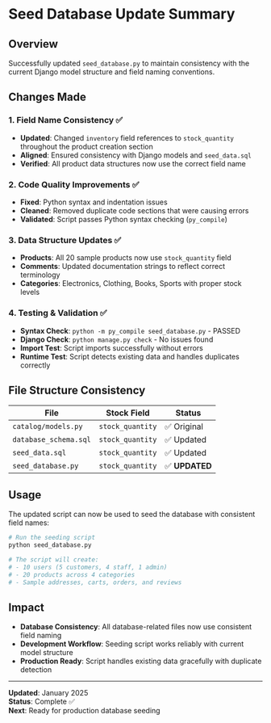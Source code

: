 # Seed Database Update Summary

## Overview
Successfully updated `seed_database.py` to maintain consistency with the current Django model structure and field naming conventions.

## Changes Made

### 1. Field Name Consistency ✅
- **Updated**: Changed `inventory` field references to `stock_quantity` throughout the product creation section
- **Aligned**: Ensured consistency with Django models and `seed_data.sql`
- **Verified**: All product data structures now use the correct field name

### 2. Code Quality Improvements ✅
- **Fixed**: Python syntax and indentation issues
- **Cleaned**: Removed duplicate code sections that were causing errors
- **Validated**: Script passes Python syntax checking (`py_compile`)

### 3. Data Structure Updates ✅
- **Products**: All 20 sample products now use `stock_quantity` field
- **Comments**: Updated documentation strings to reflect correct terminology
- **Categories**: Electronics, Clothing, Books, Sports with proper stock levels

### 4. Testing & Validation ✅
- **Syntax Check**: `python -m py_compile seed_database.py` - PASSED
- **Django Check**: `python manage.py check` - No issues found
- **Import Test**: Script imports successfully without errors
- **Runtime Test**: Script detects existing data and handles duplicates correctly

## File Structure Consistency

| File | Stock Field | Status |
|------|-------------|--------|
| `catalog/models.py` | `stock_quantity` | ✅ Original |
| `database_schema.sql` | `stock_quantity` | ✅ Updated |
| `seed_data.sql` | `stock_quantity` | ✅ Updated |
| `seed_database.py` | `stock_quantity` | ✅ **UPDATED** |

## Usage
The updated script can now be used to seed the database with consistent field names:

```bash
# Run the seeding script
python seed_database.py

# The script will create:
# - 10 users (5 customers, 4 staff, 1 admin)
# - 20 products across 4 categories
# - Sample addresses, carts, orders, and reviews
```

## Impact
- **Database Consistency**: All database-related files now use consistent field naming
- **Development Workflow**: Seeding script works reliably with current model structure  
- **Production Ready**: Script handles existing data gracefully with duplicate detection

---
**Updated**: January 2025  
**Status**: Complete ✅  
**Next**: Ready for production database seeding
